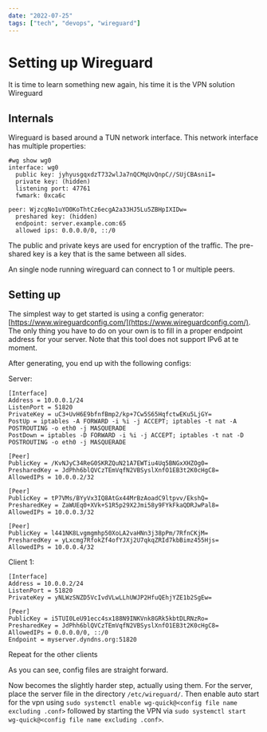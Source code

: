 ```yaml
---
date: "2022-07-25"
tags: ["tech", "devops", "wireguard"]
---
```

# Setting up Wireguard

It is time to learn something new again, his time it is the VPN solution Wireguard

## Internals

Wireguard is based around a TUN network interface. This network interface has
multiple properties:

```
#wg show wg0
interface: wg0
  public key: jyhyusgqxdzT732wlJa7nQCMqUvQnpC//SUjCBAsniI=
  private key: (hidden)
  listening port: 47761
  fwmark: 0xca6c

peer: WjzcgNo1uYO0KoThtCz6ecgA2a33HJ5Lu5ZBHpIXIDw=
  preshared key: (hidden)
  endpoint: server.example.com:65
  allowed ips: 0.0.0.0/0, ::/0
```

The public and private keys are used for encryption of the traffic. The
pre-shared key is a key that is the same between all sides.

An single node running wireguard can connect to 1 or multiple peers.

## Setting up

The simplest way to get started is using a config generator:
[https://www.wireguardconfig.com/](https://www.wireguardconfig.com/). The only thing you have to do on your own is
to fill in a proper endpoint address for your server. Note that this tool does
not support IPv6 at te moment.

After generating, you end up with the following configs:

Server:

```wireguard
[Interface]
Address = 10.0.0.1/24
ListenPort = 51820
PrivateKey = uC3+UvH6E9bfnfBmp2/kp+7Cw5S65HqfctwEKu5LjGY=
PostUp = iptables -A FORWARD -i %i -j ACCEPT; iptables -t nat -A POSTROUTING -o eth0 -j MASQUERADE
PostDown = iptables -D FORWARD -i %i -j ACCEPT; iptables -t nat -D POSTROUTING -o eth0 -j MASQUERADE

[Peer]
PublicKey = /KvNJyC34ReG0SKRZQuN21A7EWTiu4Uq5BNGxXHZOg0=
PresharedKey = JdPhh6blQVCzTEmVqfN2VBSyslXnfO1EB3t2K0cHgC8=
AllowedIPs = 10.0.0.2/32

[Peer]
PublicKey = tP7VMs/BYyVx3IQ8AtGx44MrBzAoadC9ltpvv/EkshQ=
PresharedKey = ZaWUEq0+XVk+S1R5p29X2Jmi58y9FYkFkaQDRJwPal8=
AllowedIPs = 10.0.0.3/32

[Peer]
PublicKey = l441NK8Lvgmgmhp50XoLA2vaHNn3j38pPm/7RfnCKjM=
PresharedKey = yLxcmg7RfokZf4ofYJXj2U7qkqZRId7kbBimz455Hjs=
AllowedIPs = 10.0.0.4/32
```

Client 1:

```
[Interface]
Address = 10.0.0.2/24
ListenPort = 51820
PrivateKey = yNLWzSNZD5VcIvdVLwLLhUWJP2HfuQEhjYZE1b2SgEw=

[Peer]
PublicKey = i5TUI0LeU91ecc4sx188N9INKVnk8GRk5kbtDLRNzRo=
PresharedKey = JdPhh6blQVCzTEmVqfN2VBSyslXnfO1EB3t2K0cHgC8=
AllowedIPs = 0.0.0.0/0, ::/0
Endpoint = myserver.dyndns.org:51820
```

Repeat for the other clients

As you can see, config files are straight forward.

Now becomes the slightly harder step, actually using them. For the server, place
the server file in the directory `/etc/wireguard/`. Then enable auto start for
the vpn using
`sudo systemctl enable wg-quick@<config file name excluding .conf>` followed by
starting the VPN via
`sudo systemctl start wg-quick@<config file name excluding .conf>`.

